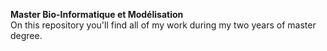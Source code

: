 **Master Bio-Informatique et Modélisation**  
On this repository you'll find all of my work during my two years of master degree.
